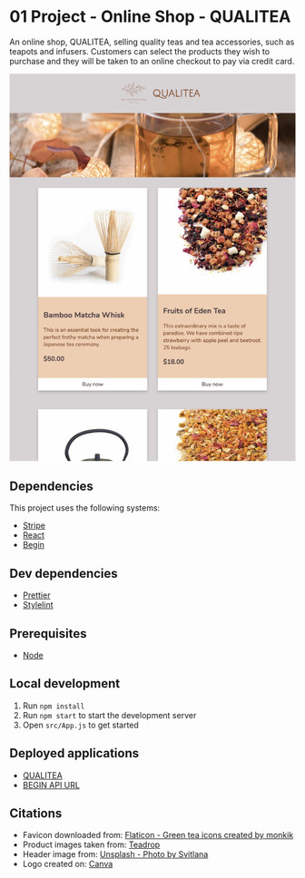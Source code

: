 # 01 Project - Online Shop - QUALITEA

An online shop, QUALITEA, selling quality teas and tea accessories, such as teapots and infusers. Customers can select the products they wish to purchase and they will be taken to an online checkout to pay via credit card.

![Screenshot of QUALITEA website](screenshot-qualitea-tablet.png)

## Dependencies

This project uses the following systems:

- [Stripe](https://stripe.com/)
- [React](https://github.com/facebook/react)
- [Begin](https://begin.com/)

## Dev dependencies

- [Prettier](https://prettier.io/)
- [Stylelint](https://stylelint.io/)

## Prerequisites

- [Node](https://nodejs.org/)

## Local development

1. Run `npm install`
2. Run `npm start` to start the development server
3. Open `src/App.js` to get started

## Deployed applications

- [QUALITEA](https://qualitea.netlify.app/)
- [BEGIN API URL](https://music-2o5-staging.begin.app)

## Citations

- Favicon downloaded from: [Flaticon - Green tea icons created by monkik](https://www.flaticon.com/free-icons/green-tea)
- Product images taken from: [Teadrop](https://www.teadrop.com.au/)
- Header image from: [Unsplash - Photo by Svitlana](https://unsplash.com/@kekse_und_ich?utm_source=unsplash&utm_medium=referral&utm_content=creditCopyText)
- Logo created on: [Canva](https://www.canva.com/)
